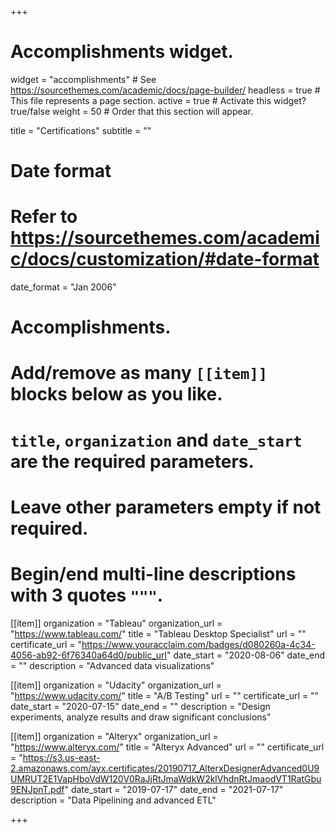 +++
# Accomplishments widget.
widget = "accomplishments"  # See https://sourcethemes.com/academic/docs/page-builder/
headless = true  # This file represents a page section.
active = true  # Activate this widget? true/false
weight = 50  # Order that this section will appear.

title = "Certifications"
subtitle = ""

# Date format
#   Refer to https://sourcethemes.com/academic/docs/customization/#date-format
date_format = "Jan 2006"

# Accomplishments.
#   Add/remove as many `[[item]]` blocks below as you like.
#   `title`, `organization` and `date_start` are the required parameters.
#   Leave other parameters empty if not required.
#   Begin/end multi-line descriptions with 3 quotes `"""`.

[[item]]
  organization = "Tableau"
  organization_url = "https://www.tableau.com/"
  title = "Tableau Desktop Specialist"
  url = ""
  certificate_url = "https://www.youracclaim.com/badges/d080260a-4c34-4056-ab92-6f76340a64d0/public_url"
  date_start = "2020-08-06"
  date_end = ""
  description = "Advanced data visualizations"

[[item]]
  organization = "Udacity"
  organization_url = "https://www.udacity.com/"
  title = "A/B Testing"
  url = ""
  certificate_url = ""
  date_start = "2020-07-15"
  date_end = ""
  description = "Design experiments, analyze results and draw significant conclusions"

[[item]]
  organization = "Alteryx"
  organization_url = "https://www.alteryx.com/"
  title = "Alteryx Advanced"
  url = ""
  certificate_url = "https://s3.us-east-2.amazonaws.com/ayx.certificates/20190717_AlterxDesignerAdvanced0U9UMRUT2E1VapHboVdW120V0RaJjRtJmaWdkW2klVhdnRtJmaodVT1RatGbu9ENJpnT.pdf"
  date_start = "2019-07-17"
  date_end = "2021-07-17"
  description = "Data Pipelining and advanced ETL"

+++
